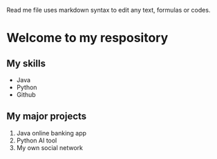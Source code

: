 Read me file uses markdown syntax to edit any text, formulas or codes.

# Welcome to my respository
## My skills
- Java
- Python
- Github

## My major projects
1. Java online banking app
2.  Python AI tool
3.  My own social network
